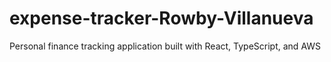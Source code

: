 # expense-tracker-Rowby-Villanueva
Personal finance tracking application built with React, TypeScript, and AWS

